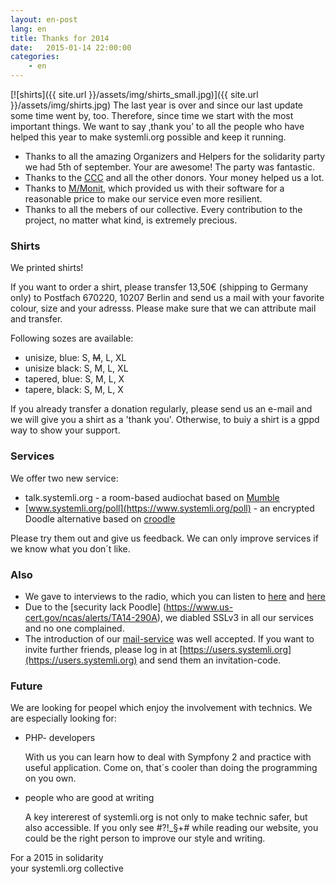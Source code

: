 ```yaml
---
layout: en-post
lang: en
title: Thanks for 2014 
date:   2015-01-14 22:00:00
categories:
    - en
---
```


[![shirts]({{ site.url }}/assets/img/shirts_small.jpg)]({{ site.url }}/assets/img/shirts.jpg)
The last year is over and since our last update some time went by, too.
Therefore, since time we start with the most important things. We want to say ‚thank you’ to all the people who have helped this year to make systemli.org possible and keep it running.
 
- Thanks to all the amazing Organizers and Helpers for the solidarity party  we had 5th of september. Your are awesome! The party was fantastic.
- Thanks to the  [CCC](http://ccc.de/)  and all the other donors. Your money helped us a lot.
- Thanks to  [M/Monit](http://mmonit.com/),  which provided us with their software for a reasonable price to make our service even more resilient.
- Thanks to all the mebers of our collective. Every contribution to the project, no matter what kind, is extremely precious. 

### Shirts
We printed shirts!

If you want to order a shirt, please transfer 13,50€  (shipping to Germany only) to Postfach 670220, 10207 Berlin and send us a mail with your favorite colour, size and your adresss.
Please make sure that we can attribute mail and transfer.

Following sozes are available:
 - unisize, blue: S, <del>M</del>, L, XL
 - unisize black: S, M, L, XL
 - tapered, blue: S, M, L, X
 - tapere, black:  S, M, L, X

If you already transfer a donation regularly, please send us an e-mail and we will give you a shirt as a 'thank you'. Otherwise, to buiy a shirt is a gppd way to show your support.

### Services
We offer two new service:
 - talk.systemli.org - a room-based audiochat based on [Mumble](http://wiki.mumble.info/wiki/Main_Page)
 - [www.systemli.org/poll](https://www.systemli.org/poll) - an encrypted Doodle alternative based on [croodle](https://github.com/jelhan/croodle)
    
Please try them out and give us feedback. We can only improve services if we know what you don´t like.

### Also
- We gave to interviews to the radio, which you can listen to [here](http://www.freie-radios.net/65896)  and [here](/assets/audio/systemli_beitrag_gesamt.mp3)
- Due to the [security lack Poodle] (https://www.us-cert.gov/ncas/alerts/TA14-290A), we diabled SSLv3 in all our services and no one complained.
- The introduction of our [mail-service](service/mail.html)  was well accepted. If you want to invite further friends, please log in at [https://users.systemli.org](https://users.systemli.org) and send them an invitation-code.

### Future
We are looking for peopel which enjoy the involvement with technics. We are especially looking for:

 - PHP- developers

     With us you can learn how to deal with Sympfony 2 and practice with useful application. Come on, that´s cooler than doing the programming on you own.

 - people who are good at writing

     A key intererest of systemli.org is not only to make technic safer, but also accessible. If you only see #?!_§+# while reading our website, you could be the right person to improve our style and writing.
    
For a 2015 in solidarity  
your systemli.org collective
